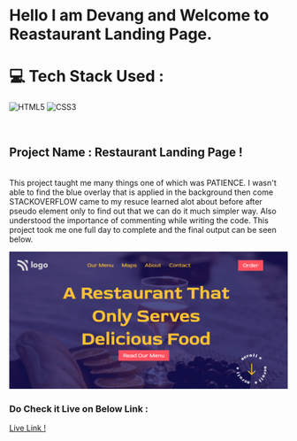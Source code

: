 # Hello I am **Devang** and Welcome to Reastaurant Landing Page.

# 💻 Tech Stack Used :

![HTML5](https://img.shields.io/badge/html5-%23E34F26.svg?style=for-the-badge&logo=html5&logoColor=white) ![CSS3](https://img.shields.io/badge/css3-%231572B6.svg?style=for-the-badge&logo=css3&logoColor=white) 

</br>

 ## Project Name : Restaurant Landing Page !


</br>
This project taught me many things one of which was PATIENCE. I wasn't able to find the blue overlay that is applied in the background then come STACKOVERFLOW came to my resuce learned alot about before after pseudo element only to find out that we can do it much simpler way. Also understood the importance of commenting while writing the code. This project took me one full day to complete and the final output can be seen below.

![Output](./view.png)
 
### Do Check it Live on Below Link :

[Live Link !]()